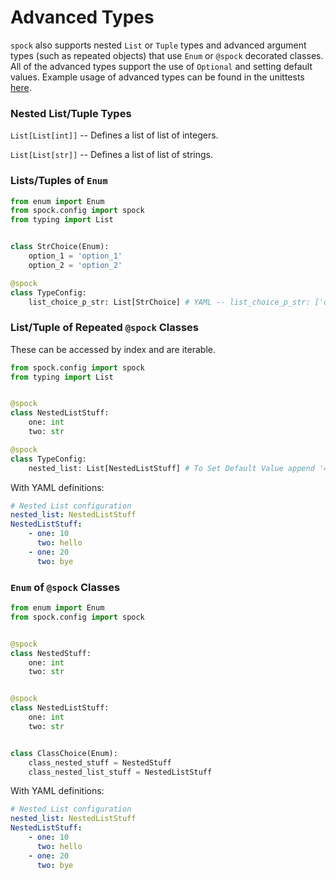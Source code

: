 # Advanced Types

`spock` also supports nested `List` or `Tuple` types and advanced argument types (such as repeated objects) that 
use `Enum` or `@spock` decorated classes. All of the advanced types support the use of `Optional` and setting default 
values. Example usage of advanced types can be found in the unittests 
[here](https://github.com/fidelity/spock/tree/master/tests).

### Nested List/Tuple Types

`List[List[int]]` -- Defines a list of list of integers.

`List[List[str]]` -- Defines a list of list of strings.

### Lists/Tuples of `Enum`

```python
from enum import Enum
from spock.config import spock
from typing import List


class StrChoice(Enum):
    option_1 = 'option_1'
    option_2 = 'option_2'

@spock
class TypeConfig:
    list_choice_p_str: List[StrChoice] # YAML -- list_choice_p_str: ['option_1', 'option_2']
```

### List/Tuple of Repeated `@spock` Classes 

These can be accessed by index and are iterable.

```python
from spock.config import spock
from typing import List


@spock
class NestedListStuff:
    one: int
    two: str

@spock
class TypeConfig:
    nested_list: List[NestedListStuff] # To Set Default Value append '= NestedListStuff'
```

With YAML definitions:

```yaml
# Nested List configuration
nested_list: NestedListStuff
NestedListStuff:
    - one: 10
      two: hello
    - one: 20
      two: bye
```

### `Enum` of `@spock` Classes

```python
from enum import Enum
from spock.config import spock


@spock
class NestedStuff:
    one: int
    two: str


@spock
class NestedListStuff:
    one: int
    two: str


class ClassChoice(Enum):
    class_nested_stuff = NestedStuff
    class_nested_list_stuff = NestedListStuff
```

With YAML definitions:

```yaml
# Nested List configuration
nested_list: NestedListStuff
NestedListStuff:
    - one: 10
      two: hello
    - one: 20
      two: bye
```

